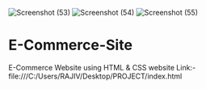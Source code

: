 ![Screenshot (53)](https://user-images.githubusercontent.com/112224398/203846500-00105806-42e7-4db8-a561-56beaf0abbd8.png)
![Screenshot (54)](https://user-images.githubusercontent.com/112224398/203846510-f0546d55-fd4f-4a79-814f-62cffb95be1f.png)
![Screenshot (55)](https://user-images.githubusercontent.com/112224398/203846533-b3e64046-df6c-49e7-9d1e-2eb87e80624d.png)
# E-Commerce-Site
E-Commerce Website using HTML & CSS
website Link:-file:///C:/Users/RAJIV/Desktop/PROJECT/index.html
